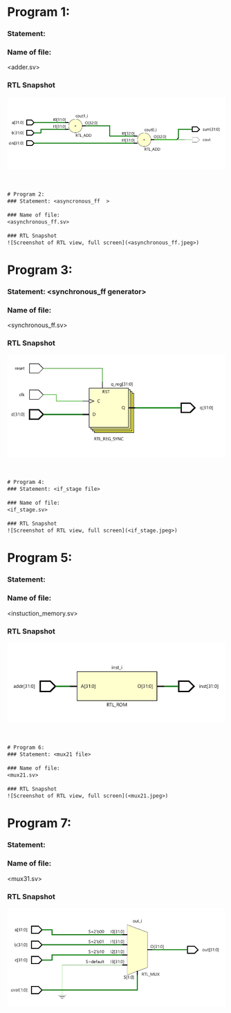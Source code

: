 # Program 1: 
### Statement: <adder>

### Name of file:
<adder.sv>

### RTL Snapshot
![Screenshot of RTL view, full screen](<adder.jpeg>)
```


# Program 2: 
### Statement: <asyncronous_ff  >

### Name of file:
<asynchronous_ff.sv>

### RTL Snapshot
![Screenshot of RTL view, full screen](<asynchronous_ff.jpeg>)

```


# Program 3: 
### Statement: <synchronous_ff generator>

### Name of file:
<synchronous_ff.sv>

### RTL Snapshot
![Screenshot of RTL view, full screen](<synchronous_ff.jpeg>)
```


# Program 4: 
### Statement: <if_stage file>

### Name of file:
<if_stage.sv>

### RTL Snapshot
![Screenshot of RTL view, full screen](<if_stage.jpeg>)
```


# Program 5: 
### Statement: <instruction memory file>

### Name of file:
<instuction_memory.sv>

### RTL Snapshot
![Screenshot of RTL view, full screen](<instruction_memory.jpeg>)
```


# Program 6: 
### Statement: <mux21 file>

### Name of file:
<mux21.sv>

### RTL Snapshot
![Screenshot of RTL view, full screen](<mux21.jpeg>)
```


# Program 7: 
### Statement: <mux31 file>

### Name of file:
<mux31.sv>

### RTL Snapshot
![Screenshot of RTL view, full screen](<mux31.jpeg>)
```



